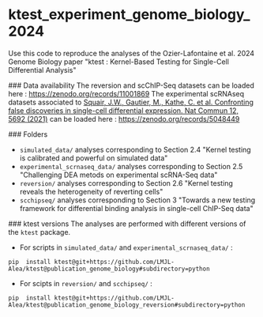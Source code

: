 # ktest_experiment_genome_biology_2024

Use this code to reproduce the analyses of the Ozier-Lafontaine et al. 2024 Genome Biology paper "ktest : Kernel-Based Testing for Single-Cell Differential Analysis"

### Data availability 
The reversion and scChIP-Seq datasets can be loaded here : https://zenodo.org/records/11001869
The experimental scRNAseq datasets associated to [Squair, J.W., Gautier, M., Kathe, C. et al. Confronting false discoveries in single-cell differential expression. Nat Commun 12, 5692 (2021)](https://doi.org/10.1038/s41467-021-25960-2) can be loaded here : https://zenodo.org/records/5048449

### Folders 
- `simulated_data/` analyses corresponding to Section 2.4 "Kernel testing is calibrated and powerful on simulated data"
- `experimental_scrnaseq_data/` analyses corresponding to Section 2.5 "Challenging DEA metods on experimental scRNA-Seq data"
- `reversion/` analyses corresponding to Section 2.6 "Kernel testing reveals the heterogeneity of reverting cells"
- `scchipseq/` analyses corresponding to Section 3 "Towards a new testing framework for differential binding analysis in single-cell ChIP-Seq data"


### ktest versions 
The analyses are performed with different versions of the `ktest` package. 
- For scripts in `simulated_data/` and `experimental_scrnaseq_data/` :
```
pip  install ktest@git+https://github.com/LMJL-Alea/ktest@publication_genome_biology#subdirectory=python
```
- For scipts in `reversion/` and `scchipseq/` : 
```
pip  install ktest@git+https://github.com/LMJL-Alea/ktest@publication_genome_biology_reversion#subdirectory=python
```
